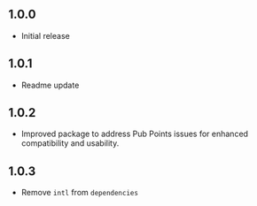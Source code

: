 ## 1.0.0
- Initial release

## 1.0.1
- Readme update

## 1.0.2
- Improved package to address Pub Points issues for enhanced compatibility and usability.

## 1.0.3
- Remove `intl` from `dependencies`